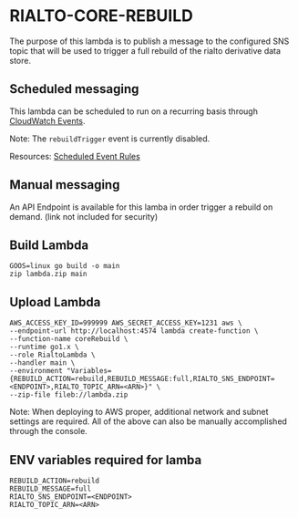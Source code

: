 # RIALTO-CORE-REBUILD

The purpose of this lambda is to publish a message to the configured SNS topic that will be used to trigger a full rebuild of the rialto derivative data store. 

## Scheduled messaging

This lambda can be scheduled to run on a recurring basis through [CloudWatch Events](https://docs.aws.amazon.com/AmazonCloudWatch/latest/events/WhatIsCloudWatchEvents.html). 

Note: The `rebuildTrigger` event is currently disabled.

Resources: [Scheduled Event Rules](https://docs.aws.amazon.com/AmazonCloudWatch/latest/events/ScheduledEvents.html)

## Manual messaging

An API Endpoint is available for this lamba in order trigger a rebuild on demand. (link not included for security)

## Build Lambda

```
GOOS=linux go build -o main
zip lambda.zip main
```

## Upload Lambda

```
AWS_ACCESS_KEY_ID=999999 AWS_SECRET_ACCESS_KEY=1231 aws \
--endpoint-url http://localhost:4574 lambda create-function \
--function-name coreRebuild \
--runtime go1.x \
--role RialtoLambda \
--handler main \
--environment "Variables={REBUILD_ACTION=rebuild,REBUILD_MESSAGE:full,RIALTO_SNS_ENDPOINT=<ENDPOINT>,RIALTO_TOPIC_ARN=<ARN>}" \
--zip-file fileb://lambda.zip
```

Note: When deploying to AWS proper, additional network and subnet settings are required. All of the above can also be manually accomplished through the console.

## ENV variables required for lamba

```
REBUILD_ACTION=rebuild
REBUILD_MESSAGE=full
RIALTO_SNS_ENDPOINT=<ENDPOINT>
RIALTO_TOPIC_ARN=<ARN>
```
